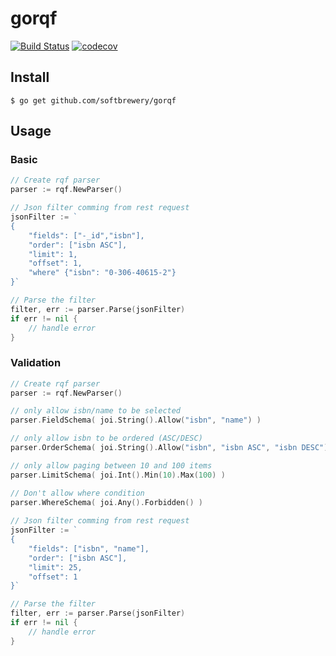 # gorqf

[![Build Status](https://travis-ci.org/softbrewery/gorqf.svg?branch=master)](https://travis-ci.org/softbrewery/gorqf)
[![codecov](https://codecov.io/gh/softbrewery/gorqf/branch/master/graph/badge.svg)](https://codecov.io/gh/softbrewery/gorqf)


## Install
```shell
$ go get github.com/softbrewery/gorqf
```

## Usage

### Basic

```go
// Create rqf parser
parser := rqf.NewParser()

// Json filter comming from rest request
jsonFilter := `
{
    "fields": ["-_id","isbn"],
    "order": ["isbn ASC"],
    "limit": 1,
    "offset": 1,
    "where" {"isbn": "0-306-40615-2"}
}`

// Parse the filter
filter, err := parser.Parse(jsonFilter)
if err != nil {
    // handle error
}
```

### Validation

```go
// Create rqf parser
parser := rqf.NewParser()

// only allow isbn/name to be selected
parser.FieldSchema( joi.String().Allow("isbn", "name") )

// only allow isbn to be ordered (ASC/DESC)
parser.OrderSchema( joi.String().Allow("isbn", "isbn ASC", "isbn DESC") )

// only allow paging between 10 and 100 items
parser.LimitSchema( joi.Int().Min(10).Max(100) )

// Don't allow where condition
parser.WhereSchema( joi.Any().Forbidden() )
            
// Json filter comming from rest request
jsonFilter := `
{
    "fields": ["isbn", "name"],
    "order": ["isbn ASC"],
    "limit": 25,
    "offset": 1
}`

// Parse the filter
filter, err := parser.Parse(jsonFilter)
if err != nil {
    // handle error
}
```
